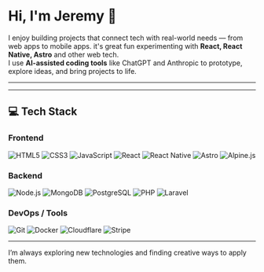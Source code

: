 # Hi, I'm Jeremy 👋

I enjoy building projects that connect tech with real-world needs — from web apps to mobile apps. it's great fun experimenting with **React, React Native, Astro** and other web tech.  
I use **AI-assisted coding tools** like ChatGPT and Anthropic to prototype, explore ideas, and bring projects to life.

---
<!-- ## 🚀 Recent Projects

- [ASD Nest App](https://play.google.com/store/apps/details?id=com.jeremyxn.asdnest) – Support tool for kids with autism and parents, published on Play Store  
- [Frequency Foundry](https://www.thefrequencyfoundry.com/) – An interactive music website with visual audio effects  
-->
---

## 💻 Tech Stack

### Frontend
![HTML5](https://img.shields.io/badge/HTML5-E34F26?style=for-the-badge&logo=html5&logoColor=white) 
![CSS3](https://img.shields.io/badge/CSS3-1572B6?style=for-the-badge&logo=css3&logoColor=white) 
![JavaScript](https://img.shields.io/badge/JavaScript-F7DF1E?style=for-the-badge&logo=javascript&logoColor=black) 
![React](https://img.shields.io/badge/React-61DAFB?style=for-the-badge&logo=react&logoColor=black) 
![React Native](https://img.shields.io/badge/React_Native-61DAFB?style=for-the-badge&logo=react&logoColor=black) 
![Astro](https://img.shields.io/badge/Astro-FF5D01?style=for-the-badge&logo=astro&logoColor=white) 
![Alpine.js](https://img.shields.io/badge/Alpine.js-8BC0D0?style=for-the-badge&logo=alpine.js&logoColor=white) 

### Backend
![Node.js](https://img.shields.io/badge/Node.js-339933?style=for-the-badge&logo=nodedotjs&logoColor=white)
![MongoDB](https://img.shields.io/badge/MongoDB-47A248?style=for-the-badge&logo=mongodb&logoColor=white)
![PostgreSQL](https://img.shields.io/badge/PostgreSQL-4169E1?style=for-the-badge&logo=postgresql&logoColor=white)
![PHP](https://img.shields.io/badge/PHP-777BB4?style=for-the-badge&logo=php&logoColor=white) 
![Laravel](https://img.shields.io/badge/Laravel-FF2D20?style=for-the-badge&logo=laravel&logoColor=white) 

### DevOps / Tools
![Git](https://img.shields.io/badge/Git-F05032?style=for-the-badge&logo=git&logoColor=white)
![Docker](https://img.shields.io/badge/Docker-2496ED?style=for-the-badge&logo=docker&logoColor=white) 
![Cloudflare](https://img.shields.io/badge/Cloudflare-F38020?style=for-the-badge&logo=cloudflare&logoColor=white) 
![Stripe](https://img.shields.io/badge/Stripe-635BFF?style=for-the-badge&logo=stripe&logoColor=white) 

---

I’m always exploring new technologies and finding creative ways to apply them.


          







